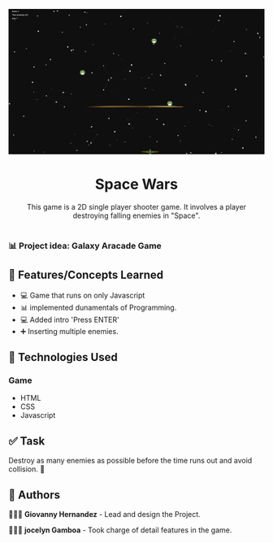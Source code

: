 <p align="center">
    <img width="800" src="./images/Space Wars.png">
</p>

<h1 align="center">Space Wars</h1>

<div align="center">
This game is a 2D single player shooter game. It involves a player destroying falling enemies in "Space".</br></br>
</div>

### 📊 Project idea: Galaxy Aracade Game
## 🌟 Features/Concepts Learned

- 💻 Game that runs on only Javascript
- 📊 implemented dunamentals of Programming.
- 💻 Added intro 'Press ENTER'
- ➕ Inserting multiple enemies.


## 📂 Technologies Used

### Game

- HTML
- CSS
- Javascript

## ✅ Task

Destroy as many enemies as possible before the time runs out and avoid collision. 💫

## 📌 Authors

🧑🏽‍💻 **Giovanny Hernandez** - Lead and design the Project.

🧑🏽‍💻 **jocelyn Gamboa** - Took charge of detail features in the game. 

